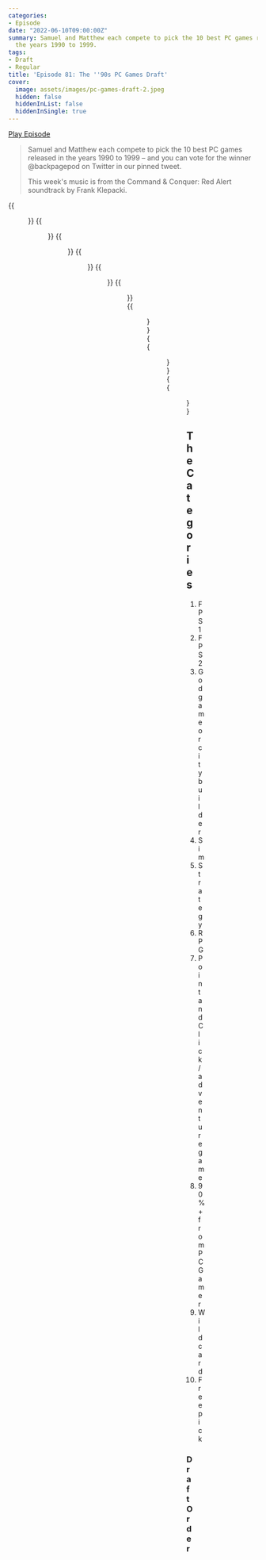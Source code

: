 ```yaml
---
categories:
- Episode
date: "2022-06-10T09:00:00Z"
summary: Samuel and Matthew each compete to pick the 10 best PC games released in
  the years 1990 to 1999.
tags:
- Draft
- Regular
title: 'Episode 81: The ''90s PC Games Draft'
cover: 
  image: assets/images/pc-games-draft-2.jpeg
  hidden: false
  hiddenInList: false
  hiddenInSingle: true
---
```


[Play Episode](https://www.patreon.com/posts/episode-81-90s-67590615)
> Samuel and Matthew each compete to pick the 10 best PC games released in the years 1990 to 1999 – and you can vote for the winner @backpagepod on Twitter in our pinned tweet.
>
> This week's music is from the Command & Conquer: Red Alert soundtrack by Frank Klepacki.

{{<figure 
    src="/assets/images/come-dine-with-samuel.png" 
    alt="Come Dine With Samuel" >}}
{{<figure 
    src="/assets/images/pc-draft-mistake.png" 
    alt="My mistake was assuming Matthew would only pick games he had played." >}}
{{<figure 
    src="/assets/images/predator-draft.jpeg" 
    alt="Dutch Dillon Draft" >}}
{{<figure 
    src="/assets/images/freespace.jpeg" 
    alt="Freespace" >}}
{{<figure 
    src="/assets/images/command-and-conquer-draft.png" 
    alt="An Arrested Development meme" >}}
{{<figure 
    src="/assets/images/pc-games-draft-1.jpeg" 
    caption="Image Credit: JackyBoy34" 
    alt="Image Credit: JackyBoy34" >}}
{{<figure 
    src="/assets/images/pc-games-draft-2.jpeg" 
    caption="Image Credit: JackyBoy34" 
    alt="" >}}
{{<figure 
    src="/assets/images/tie-fighter-press-f.jpeg" 
    alt="Tie Fighter"
    caption="Image Credit: Samuel"  >}}
{{<figure 
    src="/assets/images/phoenix-tie-fighter.mp4" 
    alt="Tie Fighter"
    caption="Image Credit: jaybeedee"  >}}

## The Categories
1. FPS 1
2. FPS 2
3. God game or city builder
4. Sim
5. Strategy
6. RPG
7. Point and Click/adventure game
8. 90%+ from PC Gamer
9. Wild card
10. Free pick

### Draft Order

| Player     | Category                         | Pick                                  |
|------------|----------------------------------|---------------------------------------|
| Samuel     | RPG                              | Baldur's Gate                         |
| Matthew    | FPS 1                            | Half-Life                             |
| Matthew    | Sim                              | Star Wars: TIE Fighter                |
| Samuel     | Point and Click / Adventure Game | Grim Fandango                         |
| Samuel     | Strategy                         | Age of Empires 2: Age of Kings        |
| Matthew    | FPS 2                            | Thief Gold                            |
| Matthew    | RPG                              | Planescape: Torment                   |
| Samuel     | FPS 1                            | System Shock 2                        |
| Samuel     | God Game or City Builder         | RollerCoaster Tycoon                  |
| Matthew    | 90%+ from PC Gamer               | Blade Runner                          |
| Matthew    | Strategy                         | Command & Conquer: Red Alert          |
| Samuel     | 90%+ from PC Gamer               | Sid Meier's Alpha Centauri            |
| Samuel     | FPS 2                            | Star Wars Jedi Knight: Dark Forces II |
| Matthew    | God Game or City Builder         | Dungeon Keeper                        |
| Matthew    | Point and Click / Adventure Game | Gabriel Knight 2: The Beast Within    |
| Samuel     | Wild Card                        | FreeSpace 2                           |
| Samuel     | Free Pick                        | StarCraft                             |
| Matthew    | Free Pick                        | The Curse of Monkey Island            |
| Matthew    | Wild Card                        | Trespasser                            |
| Samuel     | Sim                              | Star Wars: X-Wing Alliance            |

### Picks

| Category                         | Samuel                                | Matthew                              |
|----------------------------------|---------------------------------------|--------------------------------------|
| FPS 1                            | System Shock 2                        | Half-Life                            |
| FPS 2                            | Star Wars Jedi Knight: Dark Forces II | Thief Gold                           |
| God Game or City Builder         | RollerCoaster Tycoon                  | Dungeon Keeper                       |
| Sim                              | Star Wars: X-Wing Alliance            | Star Wars: TIE Fighter               |
| Strategy                         | Age of Empires 2: Age of Kings        | Command & Conquer: Red Alert         |
| RPG                              | Baldur's Gate                         | Planescape: Torment                  |
| Point and Click / Adventure Game | Grim Fandango                         | Gabriel Knight 2: The Beast Within   | 
| 90%+ from PC Gamer               | Sid Meier's Alpha Centauri            | Blade Runner                         | 
| Wild Card                        | FreeSpace 2                           | Trespasser                           |
| Free Pick                        | StarCraft                             | The Curse of Monkey Island           |

### Results

- Samuel 40%
- **Matthew 60%**
- (422 votes)

### Lore
- Matthew picks TIE fighter - 45 mins. [Why this was a dagger in the heart](https://fxtwitter.com/BackPagePod/status/1726718306009403488?s=20)